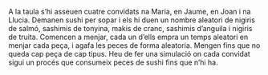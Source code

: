 A la taula s’hi asseuen cuatre convidats na Maria, en Jaume, en Joan i na Llucia. Demanen sushi
per sopar i els hi duen un nombre aleatori de nigiris de salmó, sashimis de tonyina, makis de
cranc, sashimis d’anguila i nigiris de truita. Comencen a menjar, cada un d’ells empra un temps
aleatori en menjar cada peça, i agafa les peces de forma aleatoria. Mengen fins que no queda cap
peça de cap tipus.
Heu de fer una simulació on cada convidat sigui un procés que consumeix peces de sushi fins que
n’hi ha.